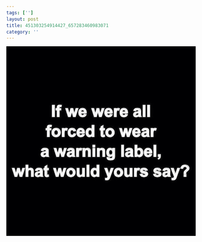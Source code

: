 ```yaml
---
tags: ['']
layout: post
title: 451303254914427_657283460983071
category: ''
---
```

![451303254914427_657283460983071](/uploads/2013-11-11-451303254914427_657283460983071.jpg)
